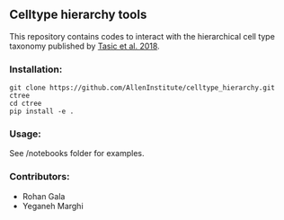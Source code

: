 ## Celltype hierarchy tools

This repository contains codes to interact with the hierarchical cell type taxonomy published by [Tasic et al. 2018](https://www.nature.com/articles/s41586-018-0654-5). 

### Installation:
```
git clone https://github.com/AllenInstitute/celltype_hierarchy.git ctree
cd ctree
pip install -e .
```

### Usage:

See /notebooks folder for examples. 

### Contributors:
 - Rohan Gala
 - Yeganeh Marghi
